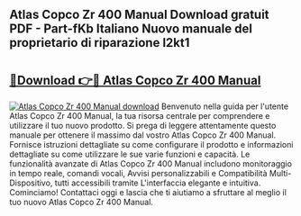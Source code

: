 ## Atlas Copco Zr 400 Manual Download gratuit PDF - Part-fKb Italiano Nuovo manuale del proprietario di riparazione l2kt1

# <h2><a href="http://dfeexp.blite.top/?on=Atlas+Copco+Zr+400+Manual">🔗Download 👉🔴 Atlas Copco Zr 400 Manual</a></h2>

[![Atlas Copco Zr 400 Manual download](https://i.imgur.com/lujVjoI.png)](http://dfeexp.blite.top/?on=Atlas+Copco+Zr+400+Manual)
Benvenuto nella guida per l'utente Atlas Copco Zr 400 Manual, la tua risorsa centrale per comprendere e utilizzare il tuo nuovo prodotto. Si prega di leggere attentamente questo manuale per ottenere il massimo dal vostro Atlas Copco Zr 400 Manual. Fornisce istruzioni dettagliate su come configurare il prodotto e informazioni dettagliate su come utilizzare le sue varie funzioni e capacità. Le funzionalità avanzate di Atlas Copco Zr 400 Manual includono monitoraggio in tempo reale, comandi vocali, Avvisi personalizzabili e Compatibilità Multi-Dispositivo, tutti accessibili tramite L'interfaccia elegante e intuitiva. Cominciamo! Contattaci oggi e lascia che ti aiutiamo a sfruttare al meglio il tuo nuovo Atlas Copco Zr 400 Manual.
